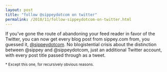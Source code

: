 ```yaml
---
layout: post
title: "follow @sippeydotcom on twitter"
permalink: /2010/11/follow-sippeydotcom-on-twitter.html
---
```


<p>If you&#39;ve gone the route of abandoning your feed reader in favor of the Twitter, you can now get every blog post from sippey.com from, you guessed it, <a href="http://twitter.com/sippeydotcom">@sippeydotcom</a>. No blogistential crisis about the distinction between @sippey and @sippeydotcom, just an additional Twitter account, with every post title passed through as a tweet.</p>

<p><small>* Except this one, for recursively obvious reasons.</small></p>


